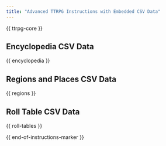 ```yaml
---
title: "Advanced TTRPG Instructions with Embedded CSV Data"
---
```


{{ ttrpg-core }}

## Encyclopedia CSV Data

{{ encyclopedia }}

## Regions and Places CSV Data

{{ regions }}

## Roll Table CSV Data

{{ roll-tables }}

{{ end-of-instructions-marker }}

